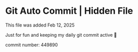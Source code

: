 # Git Auto Commit | Hidden File

This file was added Feb 12, 2025

Just for fun and keeping my daily git commit active 🤪

commit number: 449890
